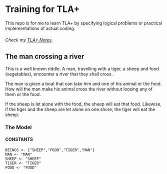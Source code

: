 Training for TLA+
===

This repo is for me to learn TLA+ by specifying logical problems or practical implementations of actual coding.

###### Check my [TLA+ Notes](./notes/Notes-1.md).



## The man crossing a river

This is a well known riddle. A man, travelling with a tiger, a sheep and food (vegetables), encounter a river that they shall cross.

The man is given a boat that can take him and one of his animal or the food. How will the man make his animal cross the river without loosing any of them or the food.

If the sheep is let alone with the food, the sheep will eat that food. Likewise, if the tiger and the sheep are let alone on one shore, the tiger will eat the sheep.

### The Model

#### CONSTANTS

```
BEINGS <- {"SHEEP","FOOD","TIGER","MAN"}
MAN <- "MAN"
SHEEP <- "SHEEP"
TIGER <- "TIGER"
FOOD <- "FOOD"
```




